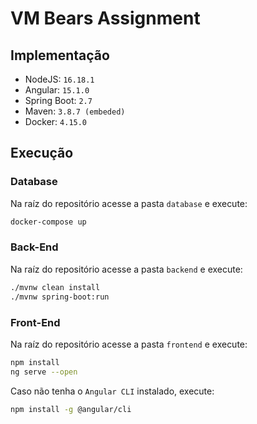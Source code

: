 # VM Bears Assignment

## Implementação

- NodeJS: `16.18.1`
- Angular: `15.1.0`
- Spring Boot: `2.7`
- Maven: `3.8.7 (embeded)`
- Docker: `4.15.0`

## Execução

### Database

Na raíz do repositório acesse a pasta `database` e execute:

```bash
docker-compose up
```

### Back-End

Na raíz do repositório acesse a pasta `backend` e execute:

```bash
./mvnw clean install
./mvnw spring-boot:run
```

### Front-End

Na raíz do repositório acesse a pasta `frontend` e execute:

```bash
npm install
ng serve --open
```

Caso não tenha o `Angular CLI` instalado, execute:

```bash
npm install -g @angular/cli
```
